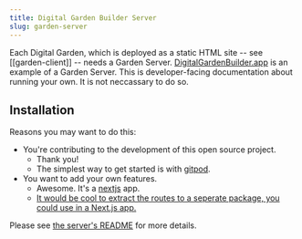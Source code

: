 ```yaml
---
title: Digital Garden Builder Server
slug: garden-server
---
```


Each Digital Garden, which is deployed as a static HTML site -- see [[garden-client]] -- needs a Garden Server. [DigitalGardenBuilder.app](https://digitalgardenbuilder.app/) is an example of a Garden Server. This is developer-facing documentation about running your own. It is not neccassary to do so.

## Installation

Reasons you may want to do this:

- You're contributing to the development of this open source project.
  - Thank you!
  - The simplest way to get started is with [gitpod](https://gitpod.io/#https://github.com/Shelob9/digitial-garden-builder).
- You want to add your own features.
  - Awesome. It's a [nextjs](https://nextjs.org/) app.
  - [It would be cool to extract the routes to a seperate package, you could use in a Next.js app.](https://github.com/Shelob9/garden-cms-test-data/issues/11)
  
 Please see [the server's README](https://github.com/Shelob9/digitial-garden-builder/blob/main/server/README.md) for more details.
 


